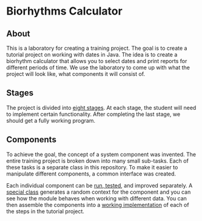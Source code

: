 # Biorhythms Calculator

## About

This is a laboratory for creating a training project. The goal is to create a tutorial project on working with dates in Java. The idea is to create a biorhythm calculator that allows you to select dates and print reports for different periods of time. We use the laboratory to come up with what the project will look like, what components it will consist of.

## Stages

The project is divided into [eight stages](/src/main/java/lv/id/jc/biorhythm/stage). At each stage, the student will need to implement certain functionality. After completing the last stage, we should get a fully working program.

## Components 

To achieve the goal, the concept of a system component was invented. The entire training project is broken down into many small sub-tasks. Each of these tasks is a separate class in this repository. To make it easier to manipulate different components, a common interface was created.

Each individual component can be [run, tested](/src/test/java/lv/id/jc/runner), and improved separately. A [special class](/src/test/java/lv/id/jc/runner/AbstractRunner.java) generates a random context for the component and you can see how the module behaves when working with different data. You can then assemble the components into a [working implementation](/src/main/java/lv/id/jc/biorhythm/stage) of each of the steps in the tutorial project.
